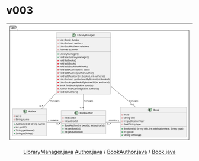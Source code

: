 # v003

<div align=center>

|![](/images/modelosUML/src/v003/modelo.svg)|
|:-:|
[LibraryManager.java](LibraryManager.java)
[Author.java](Author.java) / [BookAuthor.java](BookAuthor.java) / [Book.java ](Book.java)

</div>